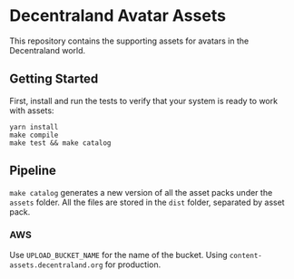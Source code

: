 # Decentraland Avatar Assets

This repository contains the supporting assets for avatars in the Decentraland world.

## Getting Started

First, install and run the tests to verify that your system is ready to work with assets:

```
yarn install
make compile
make test && make catalog
```

## Pipeline

`make catalog` generates a new version of all the asset packs under the `assets` folder. All the files are stored in the `dist` folder, separated by asset pack.

### AWS

Use `UPLOAD_BUCKET_NAME` for the name of the bucket. Using `content-assets.decentraland.org` for production.
